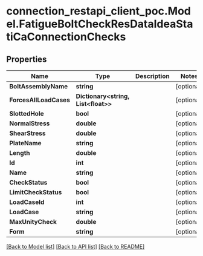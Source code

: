 # connection_restapi_client_poc.Model.FatigueBoltCheckResDataIdeaStatiCaConnectionChecks

## Properties

Name | Type | Description | Notes
------------ | ------------- | ------------- | -------------
**BoltAssemblyName** | **string** |  | [optional] 
**ForcesAllLoadCases** | **Dictionary&lt;string, List&lt;float&gt;&gt;** |  | [optional] 
**SlottedHole** | **bool** |  | [optional] 
**NormalStress** | **double** |  | [optional] 
**ShearStress** | **double** |  | [optional] 
**PlateName** | **string** |  | [optional] 
**Length** | **double** |  | [optional] 
**Id** | **int** |  | [optional] 
**Name** | **string** |  | [optional] 
**CheckStatus** | **bool** |  | [optional] 
**LimitCheckStatus** | **bool** |  | [optional] 
**LoadCaseId** | **int** |  | [optional] 
**LoadCase** | **string** |  | [optional] 
**MaxUnityCheck** | **double** |  | [optional] 
**Form** | **string** |  | [optional] 

[[Back to Model list]](../README.md#documentation-for-models) [[Back to API list]](../README.md#documentation-for-api-endpoints) [[Back to README]](../README.md)

